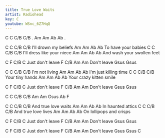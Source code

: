 ```yaml
---
title: True Love Waits
artist: Radiohead
key: C
youtube: WSnc_6Z7HqQ
---
```


C     C    C/B     C/B
.
Am    Am   Ab  Ab
.

C       C           C/B   C/B
   I'll drown my beliefs
Am    Am   Ab  Ab
   To have your babies
C       C                C/B   C/B
   I'll dress like your niece
Am    Am   Ab  Ab
   And wash your swollen feet
 
 C  F C/B    C
Just  don't leave
F C/B    Am    Am
  Don't leave
Gsus   Gsus
 
C      C      C/B   C/B
   I'm not living
Am    Am   Ab  Ab
   I'm just killing time
C       C     C/B    C/B
   Your tiny hands
Am    Am   Ab  Ab
   Your crazy kitten smile
 
 C  F C/B    C
Just  don't leave
F C/B    Am    Am
  Don't leave
Gsus   Gsus
 
C     C    C/B    C/B
Am    Am   Gsus   Ab  F
 
C      C          C/B   C/B
   And true love waits
Am    Am        Ab Ab
   In haunted attics
C      C          C/B   C/B
   And true love lives
Am    Am        Ab Ab
   On lollipops and crisps
 
 C  F C/B    C
Just  don't leave
F C/B    Am    Am
  Don't leave
Gsus   Gsus
 
 C  F C/B    C
Just  don't leave
F C/B    Am    Am
  Don't leave
Gsus   Gsus   C
